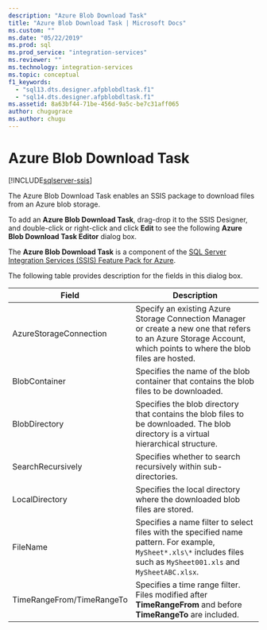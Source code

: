 ```yaml
---
description: "Azure Blob Download Task"
title: "Azure Blob Download Task | Microsoft Docs"
ms.custom: ""
ms.date: "05/22/2019"
ms.prod: sql
ms.prod_service: "integration-services"
ms.reviewer: ""
ms.technology: integration-services
ms.topic: conceptual
f1_keywords: 
  - "sql13.dts.designer.afpblobdltask.f1"
  - "sql14.dts.designer.afpblobdltask.f1"
ms.assetid: 8a63bf44-71be-456d-9a5c-be7c31aff065
author: chugugrace
ms.author: chugu
---
```

# Azure Blob Download Task

[!INCLUDE[sqlserver-ssis](../../includes/applies-to-version/sqlserver-ssis.md)]


The Azure Blob Download Task enables an SSIS package to download files from an Azure blob storage.

To add an **Azure Blob Download Task**, drag-drop it to the SSIS Designer, and double-click or right-click and click **Edit** to see the following **Azure Blob Download Task Editor** dialog box.  
  
 The **Azure Blob Download Task** is a component of the [SQL Server Integration Services (SSIS) Feature Pack for Azure](../../integration-services/azure-feature-pack-for-integration-services-ssis.md).  
  
 The following table provides description for the fields in this dialog box.  

|**Field**|**Description**|  
|---|---|
|AzureStorageConnection|Specify an existing Azure Storage Connection Manager or create a new one that refers to an Azure Storage Account, which points to where the blob files are hosted.|  
|BlobContainer|Specifies the name of the blob container that contains the blob files to be downloaded.|  
|BlobDirectory|Specifies the blob directory that contains the blob files to be downloaded. The blob directory is a virtual hierarchical structure.|  
|SearchRecursively|Specifies whether to search recursively within sub-directories.|  
|LocalDirectory|Specifies the local directory where the downloaded blob files are stored.|  
|FileName|Specifies a name filter to select files with the specified name pattern. For example, `MySheet*.xls\*` includes files such as `MySheet001.xls` and `MySheetABC.xlsx`.|  
|TimeRangeFrom/TimeRangeTo|Specifies a time range filter. Files modified after **TimeRangeFrom** and before **TimeRangeTo** are included.|  
